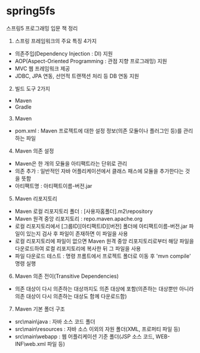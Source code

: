 # spring5fs
스프링5 프로그래밍 입문 책 정리

1. 스프링 프레임워크의 주요 특징 4가지
  - 의존주입(Dependency Injection : DI) 지원
  - AOP(Aspect-Oriented Programming : 관점 지향 프로그래밍) 지원
  - MVC 웹 프레임워크 제공
  - JDBC, JPA 연동, 선언적 트랜잭션 처리 등 DB 연동 지원

2. 빌드 도구 2가지
  - Maven
  - Gradle

3. Maven
  - pom.xml : Maven 프로젝트에 대한 설정 정보(의존 모듈이나 플러그인 등)를 관리하는 파일

4. Maven 의존 설정
  - Maven은 한 개의 모듈을 아티팩트라는 단위로 관리
  - 의존 추가 : 일반적인 자바 어플리케이션에서 클래스 패스에 모듈을 추가한다는 것을 뜻함
  - 아티팩트명 : 아티팩트이름-버전.jar

5. Maven 리포지토리
  - Maven 로컬 리포지토리 폴더 : [사용자홈폴더]\.m2\repository
  - Maven 원격 중앙 리포지토리 : repo.maven.apache.org
  - 로컬 리포지토리에서 [그룹ID]\[아티팩트ID]\[버전] 폴더에 아티팩트이름-버전.jar 파일이 있는지 검사 후 파일이 존재하면 이 파일을 사용
  - 로컬 리포지토리에 파일이 없으면 Maven 원격 중앙 리포지토리로부터 해당 파일을 다운로드하여 로컬 리포지토리에 복사한 뒤 그 파일을 사용
  - 파일 다운로드 테스트 : 명령 프롬트에서 프로젝트 폴더로 이동 후 'mvn compile' 명령 실행
    
6. Maven 의존 전이(Transitive Dependencies)
  - 의존 대상이 다시 의존하는 대상까지도 의존 대상에 포함(의존하는 대상뿐만 아니라 의존 대상이 다시 의존하는 대상도 함께 다운로드함)

7. Maven 기본 폴더 구조
  - src\main\java : 자바 소스 코드 폴더
  - src\main\resources : 자바 소스 이외의 자원 폴더(XML, 프로퍼티 파일 등)
  - src\main\webapp : 웹 어플리케이션 기준 폴더(JSP 소스 코드, WEB-INF\web.xml 파일 등)

